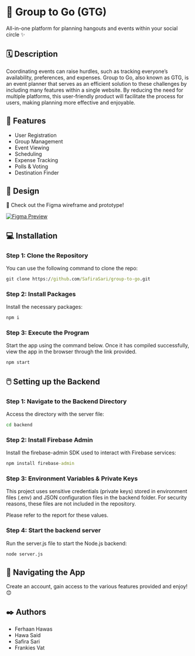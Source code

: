 # 🎯 Group to Go (GTG)

All-in-one platform for planning hangouts and events within your social circle ✨

## 🗓️ Description

Coordinating events can raise hurdles, such as tracking everyone’s availability, preferences, and expenses. Group to Go, also known as GTG, is an event planner that serves as an efficient solution to these challenges by including many features within a single website. By reducing the need for multiple platforms, this user-friendly product will facilitate the process for users, making planning more effective and enjoyable.

## 🚀 Features

- User Registration
- Group Management
- Event Viewing
- Scheduling
- Expense Tracking
- Polls & Voting
- Destination Finder

## 🎨 Design

🔗 Check out the Figma wireframe and prototype!

[![Figma Preview](https://github.com/user-attachments/assets/272b5f09-d0ae-4885-a9eb-1389ae231778)](https://www.figma.com/design/kMO6GXiHJY0QL8dH1002WM/GTG?node-id=0-1&t=iApQpGb2HTSXWh0m-1)

## 💻 Installation

### Step 1: Clone the Repository

You can use the following command to clone the repo:

```cmd
git clone https://github.com/SafiraSari/group-to-go.git
```

### Step 2: Install Packages

Install the necessary packages:

```cmd
npm i
```

### Step 3: Execute the Program

Start the app using the command below. Once it has compiled successfully, view the app in the browser through the link provided.

```cmd
npm start
```

## 🖱️ Setting up the Backend

### Step 1: Navigate to the Backend Directory

Access the directory with the server file:

```cmd
cd backend
```

### Step 2: Install Firebase Admin

Install the firebase-admin SDK used to interact with Firebase services:

```cmd
npm install firebase-admin
```

### Step 3: Environment Variables & Private Keys

This project uses sensitive credentials (private keys) stored in environment files (.env) and JSON configuration files in the backend folder. For security reasons, these files are not included in the repository.

Please refer to the report for these values.

### Step 4: Start the backend server

Run the server.js file to start the Node.js backend:

```cmd
node server.js
```

## 🧭 Navigating the App

Create an account, gain access to the various features provided and enjoy! 😊

## ✒️ Authors

- Ferhaan Hawas
- Hawa Said
- Safira Sari
- Frankies Vat
